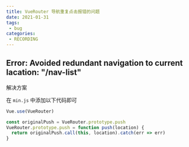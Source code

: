 ```yaml
---
title: VueRouter 导航重复点击报错的问题
date: 2021-01-31
tags:
 - bug
categories: 
 - RECORDING
---
```


## Error: Avoided redundant navigation to current lacation: "/nav-list"

解决方案

在 ``min.js`` 中添加以下代码即可

```js
Vue.use(VueRouter)

const originalPush = VueRouter.prototype.push
VueRouter.prototype.push = function push(location) {
  return originalPush.call(this, location).catch(err => err)
}
```